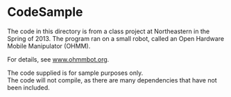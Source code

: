 CodeSample
==========

The code in this directory is from a class project at Northeastern in the Spring of 2013.
The program ran on a small robot, called an Open Hardware Mobile Manipulator (OHMM).

For details, see www.ohmmbot.org.

The code supplied is for sample purposes only.  
The code will not compile, as there are many dependencies that have not been included.
